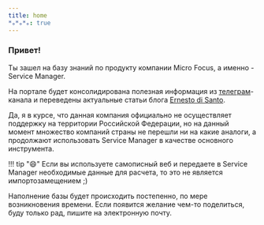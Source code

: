 ```yaml
---
title: home
ᴴₒᴴₒᴴₒ: true
---
```


### Привет!

Ты зашел на базу знаний по продукту компании Micro Focus, а именно - Service Manager.

На портале будет консолидирована полезная информация из [телеграм]-канала и переведены актуальные статьи блога [Ernesto di Santo].

Да, я в курсе, что данная компания официально не осуществляет поддержку на территории Российской Федерации, но на данный момент множество компаний страны не перешли ни на какие аналоги, а продолжают использовать Service Manager в качестве основного инструмента.

!!! tip ":smile:"
Если вы используете самописный веб и передаете в Service Manager необходимые данные для расчета, то это не является импортозамещением ;)

Наполнение базы будет происходить постепенно, по мере возникновения времени. Если появится желание чем-то поделиться, буду только рад, пишите на электронную почту.

[телеграм]: https://t.me/proHPSM
[Ernesto di Santo]: https://ernestodisanto.wordpress.com
